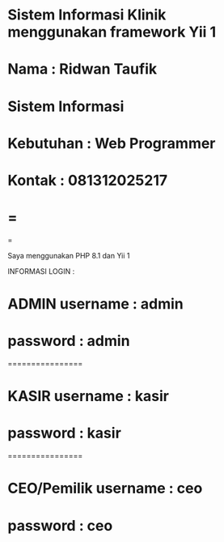 # Sistem Informasi Klinik menggunakan framework Yii 1

Nama : Ridwan Taufik
=============================
Sistem Informasi
=============================
Kebutuhan : Web Programmer
=============================
Kontak : 081312025217
=============================
=
=
=

Saya menggunakan PHP 8.1 dan Yii 1

INFORMASI LOGIN :

ADMIN
username : admin
================
password : admin
================
================

KASIR
username : kasir
================
password : kasir
================
================

CEO/Pemilik
username : ceo
================
password : ceo
================
